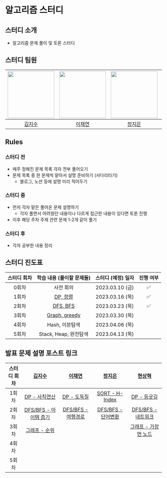 # 알고리즘 스터디
## 스터디 소개
- 알고리즘 문제 풀이 및 토론 스터디

## 스터디 팀원
| [<img src="https://github.com/JisooKim-f1b.png" width="150px">](https://github.com/JisooKim-f1b) | [<img src="https://github.com/202002538.png" width="150px">](https://github.com/202002538) | [<img src="https://github.com/ssstopeun.png" width="150px">](https://github.com/ssstopeun) | [<img src="https://github.com/gmelon.png" width="150px">](https://github.com/gmelon) |
| :---: | :---: | :---: | :---: |
| [김지수](https://github.com/JisooKim-f1b) | [이채연](https://github.com/202002538) | [정지은](https://github.com/ssstopeun) | [현상혁](https://github.com/gmelon) | 

## Rules
### 스터디 전
- 매주 정해진 문제 목록 각자 전부 풀어오기
- 문제 목록 중 한 문제씩 맡아서 설명 준비하기 (사다리타기)
  - 블로그, 노션 등에 설명 미리 적어두기

### 스터디 중
- 먼저 각자 맡은 풀어온 문제 설명하기
  - 각자 풀면서 어려웠던 내용이나 다르게 접근한 내용이 있다면 토론 진행
- 이후 해당 주차 주제 관련 문제 1-2개 같이 풀기

### 스터디 후
- 각자 공부한 내용 정리

## 스터디 진도표
| 스터디 회차 | 학습 내용 (풀이할 문제들) | 스터디 (예정) 일자 | 진행 여부 |
| :---: | :---: | :---: | :---: |
| 0회차 | 사전 회의 | 2023.03.10 (금) | ✅ |
| 1회차 | [DP, 정렬](https://github.com/algorithm-study-KHJL/algorithm/blob/main/docs/2023-03-16.md) | 2023.03.16 (목) | ✅ |
| 2회차 | [DFS, BFS](https://github.com/algorithm-study-KHJL/algorithm/blob/main/docs/2023-03-23.md) | 2023.03.23 (목) | ✅ |
| 3회차 | [Graph, greedy](https://github.com/algorithm-study-KHJL/algorithm/blob/main/docs/2023-03-30.md) | 2023.03.30 (목) |  |
| 4회차 | Hash, 이분탐색 | 2023.04.06 (목) |  |
| 5회차 | Stack, Heap, 완전탐색 | 2023.04.13 (목) |  |

## 발표 문제 설명 포스트 링크
| 스터디 회차 | [김지수](https://github.com/JisooKim-f1b) | [이채연](https://github.com/202002538) | [정지은](https://github.com/ssstopeun) | [현상혁](https://github.com/gmelon) |
| :---: | :---: | :---: | :---: | :---: |
| 1회차 | [DP - 사칙연산](https://tranquil-trumpet-3a4.notion.site/1-DP-082531614bef47f68fd8b448238bc818) | [DP - 도둑질](https://cherry-molybdenum-e4f.notion.site/d3c59ff2f5194175a9edd19147f56478) | [SORT - H-Index](https://righteous-galette-116.notion.site/H-Index-a2ab09c7fb0747b695326cd58ccc1264) | [DP - 등굣길](https://sh-hyun.tistory.com/82) |
| 2회차 | [DFS/BFS - 아이템 줍기](https://tranquil-trumpet-3a4.notion.site/2-DFS-BFS-7fb0861e725f44c8affb94247357389e) | [DFS/BFS - 여행경로](https://cherry-molybdenum-e4f.notion.site/e8ff06eed59140ddace99409df8e70a4) | [DFS/BFS - 단어변환](https://righteous-galette-116.notion.site/e0b4c64b284f4df0bf8a21fc6442b8d3) | [DFS/BFS - 네트워크](https://sh-hyun.tistory.com/88) |
| 3회차 | [그래프 - 순위](https://tranquil-trumpet-3a4.notion.site/3-6947ab1f7c4a491596950b9e4cd85270)  |  |  | [그래프 - 가장 먼 노드](https://sh-hyun.tistory.com/91) |
| 4회차 |  |  |  |  |
| 5회차 |  |  |  |  |
